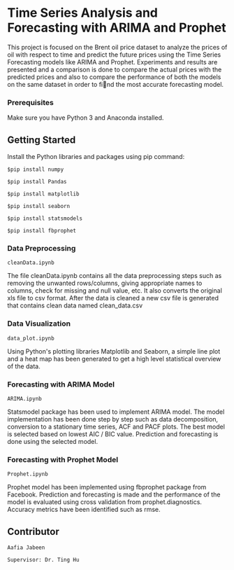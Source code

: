 # Time Series Analysis and Forecasting with ARIMA and Prophet

This project is focused on the Brent oil price dataset to analyze the prices of oil with respect to time
and predict the future prices using the Time Series Forecasting models like ARIMA and Prophet. Experiments and results are presented and a comparison is done to compare the actual prices with the predicted prices and also to compare the performance of both the models on the same dataset in order to find the most accurate forecasting model.

### Prerequisites

Make sure you have Python 3 and Anaconda installed.

## Getting Started

  Install the Python libraries and packages using pip command:

    
    $pip install numpy

    $pip install Pandas

    $pip install matplotlib

    $pip install seaborn

    $pip install statsmodels

    $pip install fbprophet

    

### Data Preprocessing

```
cleanData.ipynb                      

```

The file cleanData.ipynb contains all the data preprocessing steps such as removing the unwanted rows/columns, giving appropriate names to columns, check for missing and null value, etc. It also converts the original xls file to csv format.
After the data is cleaned a new csv file is generated that contains clean data named clean_data.csv

### Data Visualization

```
data_plot.ipynb                      

```

Using Python's plotting libraries Matplotlib and Seaborn, a simple line plot and a heat map has been generated to get a high level statistical overview of the data.

### Forecasting with ARIMA Model

```
ARIMA.ipynb                      

```

Statsmodel package has been used to implement ARIMA model. The model implementation has been done step by step such as data decomposition, conversion to a stationary time series, ACF and PACF plots. The best model is selected based on lowest AIC / BIC value. Prediction and forecasting is done using the selected model.

### Forecasting with Prophet Model

```
Prophet.ipynb                      

```

Prophet model has been implemented using fbprophet package from Facebook. Prediction and forecasting is made and the performance of the model is evaluated using cross validation from prophet.diagnostics. 
    Accuracy metrics have been identified such as rmse.

##  Contributor

    Aafia Jabeen

    Supervisor: Dr. Ting Hu

